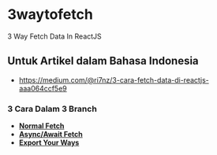 # 3waytofetch
3 Way Fetch Data In ReactJS

## Untuk Artikel dalam Bahasa Indonesia
- https://medium.com/@ri7nz/3-cara-fetch-data-di-reactjs-aaa064ccf5e9

### 3 Cara Dalam 3 Branch 
- [**Normal Fetch**](https://github.com/ri7nz/3waytofetch/tree/NormalFetch)
- [**Async/Await Fetch**](https://github.com/ri7nz/3waytofetch/tree/AsyncAwaitFetch)
- [**Export Your Ways**](https://github.com/ri7nz/3waytofetch/tree/ExportFetch)



